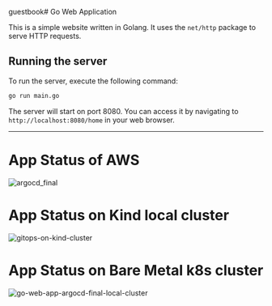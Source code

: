 guestbook# Go Web Application

This is a simple website written in Golang. It uses the `net/http` package to serve HTTP requests.

## Running the server

To run the server, execute the following command:

```bash
go run main.go
```

The server will start on port 8080. You can access it by navigating to `http://localhost:8080/home` in your web browser.

________________________________________________________________________________________________________________________________________
# App Status of AWS 
![argocd_final](https://github.com/user-attachments/assets/479338f8-5222-4dbd-8d07-593397033135)
# App Status on Kind local cluster
![gitops-on-kind-cluster](https://github.com/user-attachments/assets/52412594-8a27-4da2-82d8-66b8d03b51ab)
# App Status on Bare Metal k8s cluster
![go-web-app-argocd-final-local-cluster](https://github.com/user-attachments/assets/c44c3345-debe-429a-b252-c2c0c06600c7)


